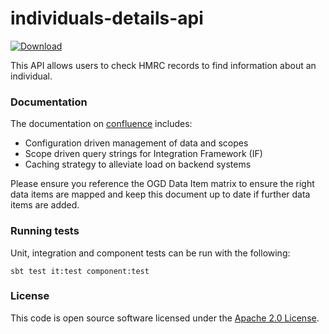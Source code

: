 
# individuals-details-api

[ ![Download](https://api.bintray.com/packages/hmrc/releases/individuals-details-api/images/download.svg) ](https://bintray.com/hmrc/releases/individuals-details-api/_latestVersion)

This API allows users to check HMRC records to find information about an individual.

### Documentation
The documentation on [confluence](https://confluence.tools.tax.service.gov.uk/display/MDS/Development+space) includes:
- Configuration driven management of data and scopes
- Scope driven query strings for Integration Framework (IF)
- Caching strategy to alleviate load on backend systems

Please ensure you reference the OGD Data Item matrix to ensure the right data items are mapped and keep this document up to date if further data items are added.

### Running tests

Unit, integration and component tests can be run with the following:

    sbt test it:test component:test

### License

This code is open source software licensed under the [Apache 2.0 License]("http://www.apache.org/licenses/LICENSE-2.0.html").
